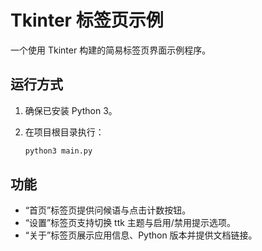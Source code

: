 # Tkinter 标签页示例

一个使用 Tkinter 构建的简易标签页界面示例程序。

## 运行方式

1. 确保已安装 Python 3。
2. 在项目根目录执行：

   ```bash
   python3 main.py
   ```

## 功能

- “首页”标签页提供问候语与点击计数按钮。
- “设置”标签页支持切换 ttk 主题与启用/禁用提示选项。
- “关于”标签页展示应用信息、Python 版本并提供文档链接。
